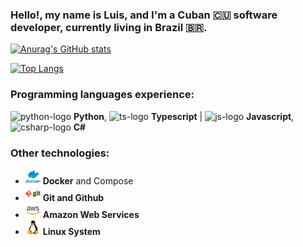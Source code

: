 ### Hello!, my name is Luis, and I'm a Cuban 🇨🇺 software developer, currently living in Brazil 🇧🇷.

[![Anurag's GitHub stats](https://github-readme-stats.vercel.app/api?username=xreaper95&count_private=true&show_icons=true&theme=cobalt&border_radius=45&hide_border=true&include_all_commits=true)](https://github.com/xreaper95/github-readme-stats)

[![Top Langs](https://github-readme-stats.vercel.app/api/top-langs/?username=xreaper95&layout=compact&theme=cobalt&border_radius=45&hide_border=true&include_all_commits=true)](https://github.com/xreaper95/github-readme-stats)


### Programming languages experience:

<img src="https://cdn.jsdelivr.net/npm/programming-languages-logos/src/python/python.png" height="16" alt="python-logo"> **Python**, 
<img src="https://cdn.jsdelivr.net/npm/programming-languages-logos/src/typescript/typescript.png" height="16" alt="ts-logo"> **Typescript** | <img src="https://cdn.jsdelivr.net/npm/programming-languages-logos/src/javascript/javascript.png" height="16" alt="js-logo"> **Javascript**, 
<img src="https://cdn.jsdelivr.net/npm/programming-languages-logos/src/csharp/csharp.png" height="16" alt="csharp-logo"> **C#** 

### Other technologies:
- <img height="24" src="https://raw.githubusercontent.com/github/explore/80688e429a7d4ef2fca1e82350fe8e3517d3494d/topics/docker/docker.png" alt="docker"/> **Docker** and Compose
- <img height="24" src="https://raw.githubusercontent.com/github/explore/80688e429a7d4ef2fca1e82350fe8e3517d3494d/topics/git/git.png" alt="GIT"/> **Git and Github**
- <img height="24" src="https://raw.githubusercontent.com/github/explore/80688e429a7d4ef2fca1e82350fe8e3517d3494d/topics/aws/aws.png" alt="AWS"/> **Amazon Web Services**
- <img height="24" src="https://raw.githubusercontent.com/github/explore/80688e429a7d4ef2fca1e82350fe8e3517d3494d/topics/linux/linux.png" alt="Linux"/> **Linux System**

